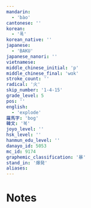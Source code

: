```yaml
---
mandarin:
  - 'bào'
cantonese: ''
korean:
  - '폭'
korean_native: ''
japanese:
  - 'BAKU'
japanese_nanori: ''
vietnamese:
middle_chinese_initial: 'p'
middle_chinese_final: 'wɑk'
stroke_count: ''
radical: '火'
skip_number: '1-4-15'
grade_level: 5
pos: ''
english:
  - 'explode'
羅馬字: 'bog'
韓文: '복'
joyo_level: ''
hsk_level: ''
hanmun_edu_level: ''
danayo_id: 5053
mc_id: 9174
graphemic_classification: '暴'
stand_in: '爆発'
aliases:
---
```


# Notes
